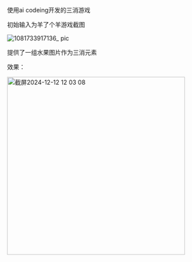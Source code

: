 使用ai codeing开发的三消游戏

初始输入为羊了个羊游戏截图


![1081733917136_ pic](https://github.com/user-attachments/assets/98698f1b-245d-435c-b7ec-2a188ff0bbc7)


提供了一组水果图片作为三消元素


效果：

<img width="416" alt="截屏2024-12-12 12 03 08" src="https://github.com/user-attachments/assets/afaf7d35-ec94-45ba-a241-1bd44b5ae1fb" />
